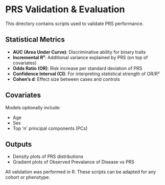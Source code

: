 # PRS Validation & Evaluation

This directory contains scripts used to validate PRS performance.

## Statistical Metrics
- **AUC (Area Under Curve)**: Discriminative ability for binary traits
- **Incremental R²**: Additional variance explained by PRS (on top of covariates)
- **Odds Ratio (OR)**: Risk increase per standard deviation of PRS
- **Confidence Interval (CI)**: For interpreting statistical strength of OR/R²
- **Cohen’s d**: Effect size between cases and controls

## Covariates
Models optionally include:
- Age
- Sex
- Top 'n' principal components (PCs)

## Outputs
- Density plots of PRS distributions
- Gradient plots of Observed Prevalance of Disease vs PRS 

All validation was performed in R. These scripts can be adapted for any cohort or phenotype.
